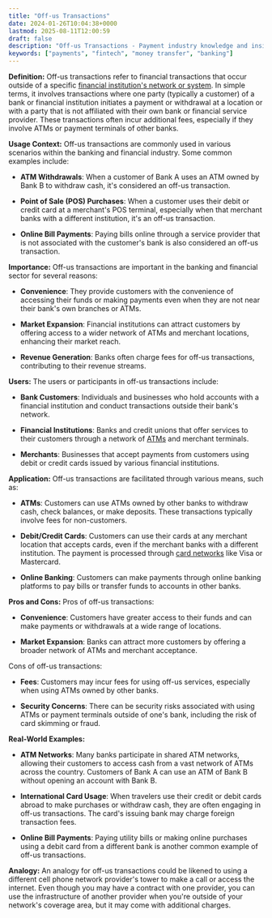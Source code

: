 ```yaml
---
title: "Off-us Transactions"
date: 2024-01-26T10:04:38+0000
lastmod: 2025-08-11T12:00:59
draft: false
description: "Off-us Transactions - Payment industry knowledge and insights"
keywords: ["payments", "fintech", "money transfer", "banking"]
---
```


**Definition:**
Off-us transactions refer to financial transactions that occur outside of a specific [financial institution's network or system](https://faisalkhanllc.xyz/resources/payments-wiki/f/financial-institution-fi/). In simple terms, it involves transactions where one party (typically a customer) of a bank or financial institution initiates a payment or withdrawal at a location or with a party that is not affiliated with their own bank or financial service provider. These transactions often incur additional fees, especially if they involve ATMs or payment terminals of other banks.

**Usage Context:**
Off-us transactions are commonly used in various scenarios within the banking and financial industry. Some common examples include:

- **ATM Withdrawals**: When a customer of Bank A uses an ATM owned by Bank B to withdraw cash, it's considered an off-us transaction.

- **Point of Sale (POS) Purchases**: When a customer uses their debit or credit card at a merchant's POS terminal, especially when that merchant banks with a different institution, it's an off-us transaction.

- **Online Bill Payments**: Paying bills online through a service provider that is not associated with the customer's bank is also considered an off-us transaction.

**Importance:**
Off-us transactions are important in the banking and financial sector for several reasons:

- **Convenience**: They provide customers with the convenience of accessing their funds or making payments even when they are not near their bank's own branches or ATMs.

- **Market Expansion**: Financial institutions can attract customers by offering access to a wider network of ATMs and merchant locations, enhancing their market reach.

- **Revenue Generation**: Banks often charge fees for off-us transactions, contributing to their revenue streams.

**Users:**
The users or participants in off-us transactions include:

- **Bank Customers**: Individuals and businesses who hold accounts with a financial institution and conduct transactions outside their bank's network.

- **Financial Institutions**: Banks and credit unions that offer services to their customers through a network of [ATMs](https://faisalkhanllc.xyz/resources/payments-wiki/a/automated-teller-machine-atm/) and merchant terminals.

- **Merchants**: Businesses that accept payments from customers using debit or credit cards issued by various financial institutions.

**Application:**
Off-us transactions are facilitated through various means, such as:

- **ATMs**: Customers can use ATMs owned by other banks to withdraw cash, check balances, or make deposits. These transactions typically involve fees for non-customers.

- **Debit/Credit Cards**: Customers can use their cards at any merchant location that accepts cards, even if the merchant banks with a different institution. The payment is processed through [card networks](https://faisalkhanllc.xyz/resources/payments-wiki/c/card-networks/) like Visa or Mastercard.

- **Online Banking**: Customers can make payments through online banking platforms to pay bills or transfer funds to accounts in other banks.

**Pros and Cons:**
Pros of off-us transactions:

- **Convenience**: Customers have greater access to their funds and can make payments or withdrawals at a wide range of locations.

- **Market Expansion**: Banks can attract more customers by offering a broader network of ATMs and merchant acceptance.

Cons of off-us transactions:

- **Fees**: Customers may incur fees for using off-us services, especially when using ATMs owned by other banks.

- **Security Concerns**: There can be security risks associated with using ATMs or payment terminals outside of one's bank, including the risk of card skimming or fraud.

**Real-World Examples:**

- **ATM Networks**: Many banks participate in shared ATM networks, allowing their customers to access cash from a vast network of ATMs across the country. Customers of Bank A can use an ATM of Bank B without opening an account with Bank B.

- **International Card Usage**: When travelers use their credit or debit cards abroad to make purchases or withdraw cash, they are often engaging in off-us transactions. The card's issuing bank may charge foreign transaction fees.

- **Online Bill Payments**: Paying utility bills or making online purchases using a debit card from a different bank is another common example of off-us transactions.

**Analogy:**
An analogy for off-us transactions could be likened to using a different cell phone network provider's tower to make a call or access the internet. Even though you may have a contract with one provider, you can use the infrastructure of another provider when you're outside of your network's coverage area, but it may come with additional charges.